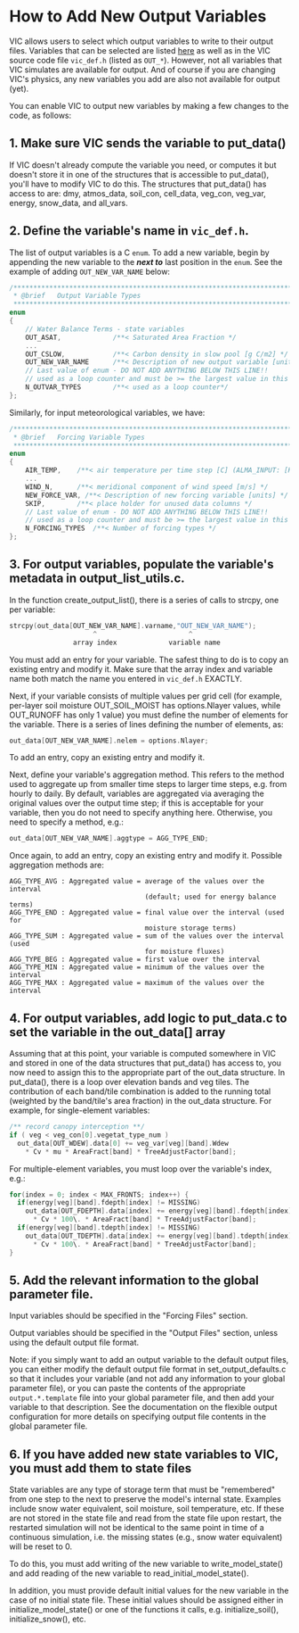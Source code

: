# How to Add New Output Variables

VIC allows users to select which output variables to write to their output files. Variables that can be selected are listed [here](OutputVarList.md) as well as in the VIC source code file `vic_def.h` (listed as `OUT_*`). However, not all variables that VIC simulates are available for output. And of course if you are changing VIC's physics, any new variables you add are also not available for output (yet).

You can enable VIC to output new variables by making a few changes to the code, as follows:

## 1\. Make sure VIC sends the variable to put_data()

If VIC doesn't already compute the variable you need, or computes it but doesn't store it in one of the structures that is accessible to put_data(), you'll have to modify VIC to do this. The structures that put_data() has access to are: dmy, atmos_data, soil_con, cell_data, veg_con, veg_var, energy, snow_data, and all_vars.

## 2\. Define the variable's name in `vic_def.h`.

The list of output variables is a C `enum`.  To add a new variable, begin by appending the new variable to the ***next to*** last position in the `enum`. See the example of adding `OUT_NEW_VAR_NAME` below:

```C
/******************************************************************************
 * @brief   Output Variable Types
 *****************************************************************************/
enum
{
    // Water Balance Terms - state variables
    OUT_ASAT,             /**< Saturated Area Fraction */
    ...
    OUT_CSLOW,            /**< Carbon density in slow pool [g C/m2] */
    OUT_NEW_VAR_NAME      /**< Description of new output variable [units] */
    // Last value of enum - DO NOT ADD ANYTHING BELOW THIS LINE!!
    // used as a loop counter and must be >= the largest value in this enum
    N_OUTVAR_TYPES        /**< used as a loop counter*/
};
```

Similarly, for input meteorological variables, we have:

```C
/******************************************************************************
 * @brief   Forcing Variable Types
 *****************************************************************************/
enum
{
    AIR_TEMP,    /**< air temperature per time step [C] (ALMA_INPUT: [K]) */
    ...
    WIND_N,      /**< meridional component of wind speed [m/s] */
    NEW_FORCE_VAR, /**< Description of new forcing variable [units] */
    SKIP,        /**< place holder for unused data columns */
    // Last value of enum - DO NOT ADD ANYTHING BELOW THIS LINE!!
    // used as a loop counter and must be >= the largest value in this enum
    N_FORCING_TYPES  /**< Number of forcing types */
};
```

## 3\. For output variables, populate the variable's metadata in output_list_utils.c.

In the function create_output_list(), there is a series of calls to strcpy, one per variable:

```C
strcpy(out_data[OUT_NEW_VAR_NAME].varname,"OUT_NEW_VAR_NAME");
                     ^                       ^
                array index             variable name
```
You must add an entry for your variable. The safest thing to do is to copy an existing entry and modify it. Make sure that the array index and variable name both match the name you entered in `vic_def.h` EXACTLY.

Next, if your variable consists of multiple values per grid cell (for example, per-layer soil moisture OUT_SOIL_MOIST has options.Nlayer values, while OUT_RUNOFF has only 1 value) you must define the number of elements for the variable. There is a series of lines defining the number of elements, as:

```C
out_data[OUT_NEW_VAR_NAME].nelem = options.Nlayer;
```

To add an entry, copy an existing entry and modify it.

Next, define your variable's aggregation method. This refers to the method used to aggregate up from smaller time steps to larger time steps, e.g. from hourly to daily. By default, variables are aggregated via averaging the original values over the output time step; if this is acceptable for your variable, then you do not need to specify anything here. Otherwise, you need to specify a method, e.g.:

```C
out_data[OUT_NEW_VAR_NAME].aggtype = AGG_TYPE_END;
```

Once again, to add an entry, copy an existing entry and modify it. Possible aggregation methods are:

```
AGG_TYPE_AVG : Aggregated value = average of the values over the interval
                                  (default; used for energy balance terms)
AGG_TYPE_END : Aggregated value = final value over the interval (used for
                                  moisture storage terms)
AGG_TYPE_SUM : Aggregated value = sum of the values over the interval (used
                                  for moisture fluxes)
AGG_TYPE_BEG : Aggregated value = first value over the interval
AGG_TYPE_MIN : Aggregated value = minimum of the values over the interval
AGG_TYPE_MAX : Aggregated value = maximum of the values over the interval
```

## 4\. For output variables, add logic to put_data.c to set the variable in the out_data[] array

Assuming that at this point, your variable is computed somewhere in VIC and stored in one of the data structures that put_data() has access to, you now need to assign this to the appropriate part of the out_data structure. In put_data(), there is a loop over elevation bands and veg tiles. The contribution of each band/tile combination is added to the running total (weighted by the band/tile's area fraction) in the out_data structure. For example, for single-element variables:

```C
/** record canopy interception **/
if ( veg < veg_con[0].vegetat_type_num )
  out_data[OUT_WDEW].data[0] += veg_var[veg][band].Wdew
    * Cv * mu * AreaFract[band] * TreeAdjustFactor[band];
```

For multiple-element variables, you must loop over the variable's index, e.g.:

```C
for(index = 0; index < MAX_FRONTS; index++) {
  if(energy[veg][band].fdepth[index] != MISSING)
    out_data[OUT_FDEPTH].data[index] += energy[veg][band].fdepth[index]
      * Cv * 100\. * AreaFract[band] * TreeAdjustFactor[band];
  if(energy[veg][band].tdepth[index] != MISSING)
    out_data[OUT_TDEPTH].data[index] += energy[veg][band].tdepth[index]
      * Cv * 100\. * AreaFract[band] * TreeAdjustFactor[band];
}
```

## 5\. Add the relevant information to the global parameter file.

Input variables should be specified in the "Forcing Files" section.

Output variables should be specified in the "Output Files" section, unless using the default output file format.

Note: if you simply want to add an output variable to the default output files, you can either modify the default output file format in set_output_defaults.c so that it includes your variable (and not add any information to your global parameter file), or you can paste the contents of the appropriate `output.*.template` file into your global parameter file, and then add your variable to that description. See the documentation on the flexible output configuration for more details on specifying output file contents in the global parameter file.

## 6\. If you have added new state variables to VIC, you must add them to state files

State variables are any type of storage term that must be "remembered" from one step to the next to preserve the model's internal state. Examples include snow water equivalent, soil moisture, soil temperature, etc. If these are not stored in the state file and read from the state file upon restart, the restarted simulation will not be identical to the same point in time of a continuous simulation, i.e. the missing states (e.g., snow water equivalent) will be reset to 0.

To do this, you must add writing of the new variable to write_model_state() and add reading of the new variable to read_initial_model_state().

In addition, you must provide default initial values for the new variable in the case of no initial state file. These initial values should be assigned either in initialize_model_state() or one of the functions it calls, e.g. initialize_soil(), initialize_snow(), etc.
